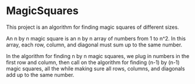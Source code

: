 # MagicSquares

This project is an algorithm for finding magic squares of different sizes.

An n by n magic square is an n by n array of numbers from 1 to n^2. In this array, each row, column, and diagonal must sum up to the same number.

In the algorithm for finding n by n magic squares, we plug in numbers in the first row and column, then call on the algorithm for finding (n-1) by (n-1) magic squares, all the while making sure all rows, columns, and diagonals add up to the same number.

